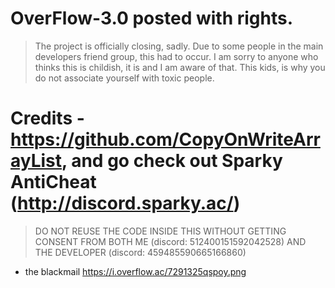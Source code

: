 # OverFlow-3.0 posted with rights.
> The project is officially closing, sadly. Due to some people in the main developers friend group, this had to occur. I am sorry to anyone who thinks this is childish, it is and I am aware of that. This kids, is why you do not associate yourself with toxic people.
# Credits - https://github.com/CopyOnWriteArrayList, and go check out Sparky AntiCheat (http://discord.sparky.ac/)
> DO NOT REUSE THE CODE INSIDE THIS WITHOUT GETTING CONSENT FROM BOTH ME (discord: 512400151592042528) AND THE DEVELOPER (discord: 459485590665166860)
* the blackmail https://i.overflow.ac/7291325qspoy.png
